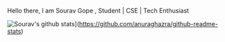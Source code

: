 Hello there, I am Sourav Gope , Student | CSE | Tech Enthusiast

![Sourav's github stats](https://github-readme-stats.vercel.app/api?username=theglitchh)](https://github.com/anuraghazra/github-readme-stats)

